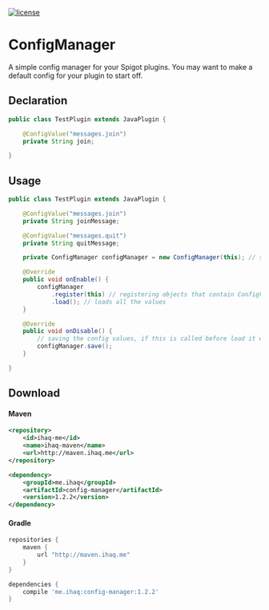 [![license](https://img.shields.io/github/license/mashape/apistatus.svg) ](LICENSE)

# ConfigManager
A simple config manager for your Spigot plugins. You may want to make a default config for your plugin to start off.

## Declaration
```java
public class TestPlugin extends JavaPlugin {

    @ConfigValue("messages.join")
    private String join;

}
```

## Usage
```java
public class TestPlugin extends JavaPlugin {

    @ConfigValue("messages.join")
    private String joinMessage;

    @ConfigValue("messages.quit")
    private String quitMessage;

    private ConfigManager configManager = new ConfigManager(this); // send in JavaPlugin so it can get yor config

    @Override
    public void onEnable() {
        configManager
            .register(this) // registering objects that contain ConfigValue fields
            .load(); // loads all the values
    }

    @Override
    public void onDisable() {
        // saving the config values, if this is called before load it will save their set values
        configManager.save();
    }

}
```

## Download

#### Maven
```xml
<repository>
    <id>ihaq-me</id>
    <name>ihaq-maven</name>
    <url>http://maven.ihaq.me</url>
</repository>

<dependency>
    <groupId>me.ihaq</groupId>
    <artifactId>config-manager</artifactId>
    <version>1.2.2</version>
</dependency>
```

#### Gradle
```gradle
repositories {
    maven {
        url "http://maven.ihaq.me"
    }
}

dependencies {
    compile 'me.ihaq:config-manager:1.2.2'
}
```
